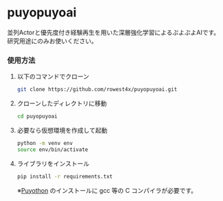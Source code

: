 # puyopuyoai

並列Actorと優先度付き経験再生を用いた深層強化学習によるぷよぷよAIです。
研究用途にのみお使いください。

### 使用方法

1. 以下のコマンドでクローン
    ```bash
    git clone https://github.com/rowest4x/puyopuyoai.git
    ```
1. クローンしたディレクトリに移動
    ```bash
    cd puyopuyoai
    ```
1. 必要なら仮想環境を作成して起動
    ```bash
    python -m venv env
    source env/bin/activate
    ```

1. ライブラリをインストール
    ```bash
    pip install -r requirements.txt
    ```
    ※[Puyothon](https://github.com/rowest4x/puyothon.git) のインストールに gcc 等の C コンパイラが必要です。
